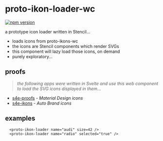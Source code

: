 # proto-ikon-loader-wc

[![npm version](https://badge.fury.io/js/proto-ikon-loader-wc.svg)](https://npmjs.com/package/proto-ikon-loader-wc)

a prototype icon loader written in Stencil...

- loads icons from proto-ikons-wc
- the icons are Stencil components which render SVGs
- this component will lazy load those icons, on demand
- purely exploratory...

## proofs

> _the following apps were written in Svelte and use this web component to load the SVG icons displayed in them..._

- [s4e-proofs][icons-io] - _Material Design icons_
- [s4e-ikons][ikons-io] - _Auto Brand icons_

## examples

```
  <proto-ikon-loader name="audi" size=42 />
  <proto-ikon-loader name="radio" selected="true" />
```

[icons-io]: https://s4e-proofs.vercel.app
[ikons-io]: https://s4e-ikon-proofs.vercel.app

